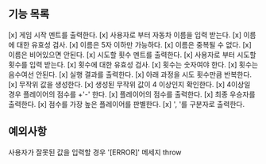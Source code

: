 ## 기능 목록

[x] 게임 시작 멘트를 출력한다.
[x] 사용자로 부터 자동차 이름을 입력 받는다.
    [x] 이름에 대한 유효성 검사.
        [x] 이름은 5자 이하만 가능하다.
        [x] 이름은 중복될 수 없다.
        [x] 이름은 비어있으면 안된다.
[x] 시도할 횟수 멘트를 출력한다.
[x] 사용자로 부터 시도할 횟수를 입력 받는다.
    [x] 횟수에 대한 유효성 검사.
        [x] 횟수는 숫자여야 한다.
        [x] 횟수는 음수여선 안된다.
[x] 실행 결과를 출력한다.
    [x] 아래 과정을 시도 횟수만큼 반복한다.
        [x] 무작위 값을 생성한다.
        [x] 생성된 무작위 값이 4 이상인지 확인한다.
        [x] 4이상일 경우 플레이어의 점수를 +'-' 한다.
        [x] 플레이어의 점수를 출력한다.
[x] 최종 우승자를 출력한다.
    [x] 점수를 가장 높은 플레이어를 판별한다.
    [x] ', '를 구분자로 출력한다.

## 예외사항

사용자가 잘못된 값을 입력할 경우 '[ERROR]' 메세지 throw

